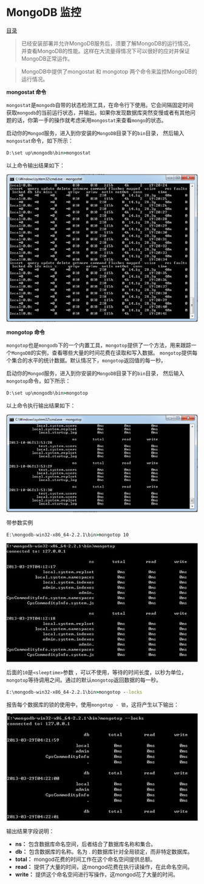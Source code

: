 # 						MongoDB 监控

[目录](README.md)

> 已经安装部署并允许MongoDB服务后，须要了解MongoDB的运行情况，并查看MongoDB的性能。这样在大流量得情况下可以很好的应对并保证MongoDB正常运作。

> MongoDB中提供了mongostat 和 mongotop 两个命令来监控MongoDB的运行情况。

__mongostat 命令__

`mongostat`是`mongodb`自带的状态检测工具，在命令行下使用。它会间隔固定时间获取`mongodb`的当前运行状态，并输出。如果你发现数据库突然变慢或者有其他问题的话，你第一手的操作就考虑采用`mongostat`来查看`mongo`的状态。

启动你的`Mongod`服务，进入到你安装的`MongoDB`目录下的`bin`目录， 然后输入`mongostat`命令，如下所示：
```cmd
D:\set up\mongodb\bin>mongostat
```
以上命令输出结果如下：

<img src="imgs/mongostat.png" alt="mongostat输出结果图" />

__mongotop 命令__

`mongotop`也是`mongodb`下的一个内置工具，`mongotop`提供了一个方法，用来跟踪一个`MongoDB`的实例，查看哪些大量的时间花费在读取和写入数据。 `mongotop`提供每个集合的水平的统计数据。默认情况下，`mongotop`返回值的每一秒。

启动你的`Mongod`服务，进入到你安装的`MongoDB`目录下的`bin`目录， 然后输入`mongotop`命令，如下所示：
```cmd
D:\set up\mongodb\bin>mongotop
```
以上命令执行输出结果如下：

<img src="imgs/mongotop.png" alt="mongotop输出结果图" />

带参数实例
```cmd
E:\mongodb-win32-x86_64-2.2.1\bin>mongotop 10
```

<img src="imgs/mongotop-10.gif" alt="mongotop 10 输出结果图" />

后面的`10`是`<sleeptime>`参数 ，可以不使用，等待的时间长度，以秒为单位，`mongotop`等待调用之间。通过的默认`mongotop`返回数据的每一秒。
```cmd
E:\mongodb-win32-x86_64-2.2.1\bin>mongotop --locks
```

报告每个数据库的锁的使用中，使用`mongotop - 锁`，这将产生以下输出：

<img src="imgs/mongotop--locks.gif" alt="mongotop 锁 输出结果图" />

输出结果字段说明：

* **ns：** 包含数据库命名空间，后者结合了数据库名称和集合。
* **db：** 包含数据库的名称。名为 . 的数据库针对全局锁定，而非特定数据库。
* **total：** mongod花费的时间工作在这个命名空间提供总额。
* **read：** 提供了大量的时间，这mongod花费在执行读操作，在此命名空间。
* **write：** 提供这个命名空间进行写操作，这mongod花了大量的时间。

<a href="" style="float: right;"></a>
